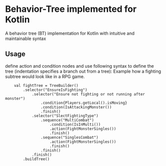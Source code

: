 # Behavior-Tree implemented for Kotlin
A behavior tree (BT) implementation for Kotlin with intuitive and maintainable syntax
## Usage
define action and condition nodes and use following syntax to define the tree (indentation specifies a branch out from a tree):
Example how a fighting subtree would look like in a RPG game.
```
    val fightTree = TreeBuilder()
        .selector("EnsureIsFighting")
            .selector("Ensure not fighting or not running after monster")
                .condition{Players.getLocal().isMoving}
                .condition(IsAttackingMonster())
                .finish()
            .selector("SlectFightingType")
                .sequence("MultiCombat")
                    .condition(IsInMulti())
                    .action(FightMonsterSingles())
                    .finish()
                .sequence("SinglesCombat")
                    .action(FightMonsterSingles())
                    .finish()
                .finish()
            .finish()
        .buildTree()
```